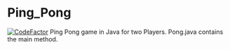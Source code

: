 # Ping_Pong
[![CodeFactor](https://www.codefactor.io/repository/github/zenahr/ping_pong/badge)](https://www.codefactor.io/repository/github/zenahr/ping_pong)
Ping Pong game in Java for two Players.
Pong.java contains the main method.
